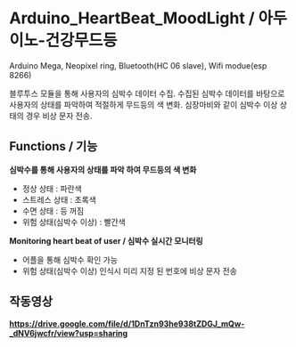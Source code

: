# Arduino_HeartBeat_MoodLight / 아두이노-건강무드등
Arduino Mega, Neopixel ring, Bluetooth(HC 06 slave), Wifi modue(esp 8266)

블루투스 모듈을 통해 사용자의 심박수 데이터 수집.
수집된 심박수 데이터를 바탕으로 사용자의 상태를 파악하여 적절하게 무드등의 색 변화.
심장마비와 같이 심박수 이상 상태의 경우 비상 문자 전송.

## Functions / 기능
**심박수를 통해 사용자의 상태를 파악 하여 무드등의 색 변화**
* 정상 상태 : 파란색
* 스트레스 상태 : 초록색
* 수면 상태 : 등 꺼짐
* 위험 상태(심박수 이상) : 빨간색

**Monitoring heart beat of user / 심박수 실시간 모니터링**
* 어플을 통해  심박수 확인 가능
* 위험 상태(심박수 이상) 인식시 미리 지정 된 번호에 비상 문자 전송

## 작동영상
**https://drive.google.com/file/d/1DnTzn93he938tZDGJ_mQw-_dNV6jwcfr/view?usp=sharing**

